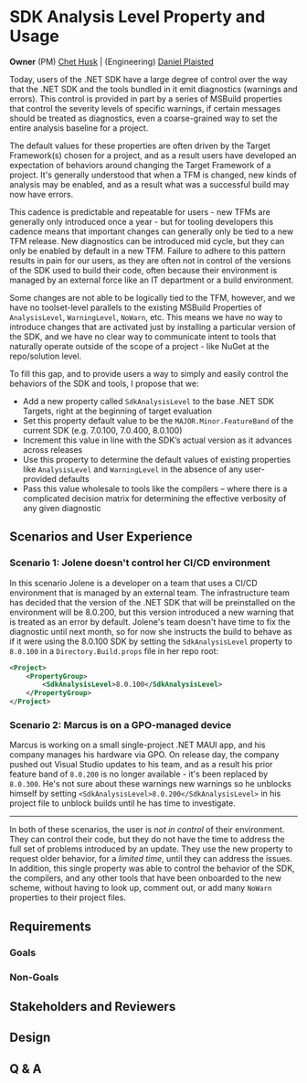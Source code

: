# SDK Analysis Level Property and Usage


**Owner** (PM) [Chet Husk](https://github.com/baronfel) | (Engineering) [Daniel Plaisted](https://github.com/dsplaisted)

Today, users of the .NET SDK have a large degree of control over the way that the .NET SDK and the
tools bundled in it emit diagnostics (warnings and errors). This control is provided in part by a
series of MSBuild properties that control the severity levels of specific warnings, if certain messages
should be treated as diagnostics, even a coarse-grained way to set the entire analysis baseline for a project.

The default values for these properties are often driven by the Target Framework(s) chosen for a project, and
as a result users have developed an expectation of behaviors around changing the Target Framework of a project.
It's generally understood that when a TFM is changed, new kinds of analysis may be enabled, and as a result what
was a successful build may now have errors.

This cadence is predictable and repeatable for users - new TFMs are generally only introduced once a year - but
for tooling developers this cadence means that important changes can generally only be tied to a new TFM release.
New diagnostics can be introduced mid cycle, but they can only be enabled by default in a new TFM. Failure to adhere
to this pattern results in pain for our users, as they are often not in control of the versions of the SDK used
to build their code, often because their environment is managed by an external force like an IT department or
a build environment.

Some changes are not able to be logically tied to the TFM, however, and we have no toolset-level parallels
to the existing MSBuild Properties of `AnalysisLevel`, `WarningLevel`, `NoWarn`, etc. This means we have no way to introduce
changes that are activated just by installing a particular version of the SDK, and we have no clear way
to communicate intent to tools that naturally operate outside of the scope of a project - like NuGet at
the repo/solution level.

To fill this gap, and to provide users a way to simply and easily control the behaviors of the SDK and tools,
I propose that we:

* Add a new property called `SdkAnalysisLevel` to the base .NET SDK Targets, right at the beginning of target evaluation
* Set this property default value to be the `MAJOR.Minor.FeatureBand` of the current SDK (e.g. 7.0.100, 7.0.400, 8.0.100)
* Increment this value in line with the SDK’s actual version as it advances across releases
* Use this property to determine the default values of existing properties like `AnalysisLevel` and `WarningLevel` in the absence of any user-provided defaults
* Pass this value wholesale to tools like the compilers – where there is a complicated decision matrix for determining the effective verbosity of any given diagnostic

## Scenarios and User Experience

### Scenario 1: Jolene doesn't control her CI/CD environment

In this scenario Jolene is a developer on a team that uses a CI/CD environment that is
managed by an external team. The infrastructure team has decided that the version of the .NET SDK that
will be preinstalled on the environment will be 8.0.200, but this version introduced a new
warning that is treated as an error by default. Jolene's team doesn't have time to fix the
diagnostic until next month, so for now she instructs the build to behave as if it were
using the 8.0.100 SDK by setting the `SdkAnalysisLevel` property to `8.0.100` in a
`Directory.Build.props` file in her repo root:

```xml
<Project>
    <PropertyGroup>
        <SdkAnalysisLevel>8.0.100</SdkAnalysisLevel>
    </PropertyGroup>
</Project>
```

### Scenario 2: Marcus is on a GPO-managed device

Marcus is working on a small single-project .NET MAUI app, and his company manages his hardware via GPO.
On release day, the company pushed out Visual Studio updates to his team, and as a result his prior
feature band of `8.0.200` is no longer available - it's been replaced by `8.0.300`. He's not sure
about these warnings new warnings so he unblocks himself by setting `<SdkAnalysisLevel>8.0.200</SdkAnalysisLevel>`
in his project file to unblock builds until he has time to investigate.

---

In both of these scenarios, the user is *not in control* of their environment. They can control their code,
but they do not have the time to address the full set of problems introduced by an update. They use the new
property to request older behavior, for a _limited time_, until they can address the issues. In addition,
this single property was able to control the behavior of the SDK, the compilers, and any other tools that
have been onboarded to the new scheme, without having to look up, comment out, or add many  `NoWarn` properties
to their project files.

<!--
Provide examples of how a user would use your feature. Pick typical scenarios
first and more advanced scenarios later.

Ensure to include the "happy path" which covers what you expect will satisfy the
vast majority of your customer's needs. Then, go into more details and allow
covering more advanced scenarios. Well designed features will have a progressive
curve, meaning the effort is proportional to how advanced the scenario is. By
listing easy things first and more advanced scenarios later, you allow your
readers to follow this curve. That makes it easier to judge whether your feature
has the right balance.

Make sure your scenarios are written in such a way that they cover sensible end-
to-end scenarios for the customer. Often, your feature will only cover one
aspect of an end-to-end scenario, but your description should lead up to your
feature and (if it's not the end result) mention what the next steps are. This
allows readers to understand the larger picture and how your feature fits in.

If you design APIs or command line tools, ensure to include some sample code on
how your feature will be invoked. If you design UI, ensure to include some
mock-ups. Do not strive for completeness here -- the goal of this section isn't
to provide a specification but to give readers an impression of your feature and
the look & feel of it. Less is more.
-->

## Requirements

### Goals

<!--
Provide a bullet point list of aspects that your feature has to satisfy. This
includes functional and non-functional requirements. The goal is to define what
your feature has to deliver to be considered correct.

You should avoid splitting this into various product stages (like MVP, crawl,
walk, run) because that usually indicates that your proposal tries to cover too
much detail. Keep it high-level, but try to paint a picture of what done looks
like. The design section can establish an execution order.
-->

### Non-Goals

<!--
Provide a bullet point list of aspects that your feature does not need to do.
The goal of this section is to cover problems that people might think you're
trying to solve but deliberately would like to scope out. You'll likely add
bullets to this section based on early feedback and reviews where requirements
are brought that you need to scope out.
-->

## Stakeholders and Reviewers

<!--
We noticed that even in the cases where we have specs, we sometimes surprise key
stakeholders because we didn't pro-actively involve them in the initial reviews
and early design process.

Please take a moment and add a bullet point list of teams and individuals you
think should be involved in the design process and ensure they are involved
(which might mean being tagged on GitHub issues, invited to meetings, or sent
early drafts).
-->

## Design

<!--
This section will likely have various subheadings. The structure is completely
up to you and your engineering team. It doesn't need to be complete; the goal is
to provide enough information so that the engineering team can build the
feature.

If you're building an API, you should include the API surface, for example
assembly names, type names, method signatures etc. If you're building command
line tools, you likely want to list all commands and options. If you're building
UI, you likely want to show the screens and intended flow.

In many cases embedding the information here might not be viable because the
document format isn't text (for instance, because it's an Excel document or in a
PowerPoint deck). Add links here. Ideally, those documents live next to this
document.
-->

## Q & A

<!--
Features evolve and decisions are being made along the road. Add the question
as a subheading and provide the explanation for the decision below. This way,
you can easily link to specific questions.

When you find yourself having to explain something in a GitHub discussion or in
email, consider to update your proposal and link to your answer instead. This
way, you avoid having to explain the same thing over and over again.
-->
